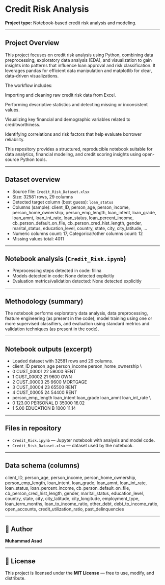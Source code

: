 # Credit Risk Analysis

**Project type:** Notebook-based credit risk analysis and modeling.

---

## Project Overview

This project focuses on credit risk analysis using Python, combining data preprocessing, exploratory data analysis (EDA), and visualization to gain insights into patterns that influence loan approval and risk classification. It leverages pandas for efficient data manipulation and matplotlib for clear, data-driven visualizations.

The workflow includes:

Importing and cleaning raw credit risk data from Excel.

Performing descriptive statistics and detecting missing or inconsistent values.

Visualizing key financial and demographic variables related to creditworthiness.

Identifying correlations and risk factors that help evaluate borrower reliability.

This repository provides a structured, reproducible notebook suitable for data analytics, financial modeling, and credit scoring insights using open-source Python tools.

---

## Dataset overview

- Source file: `Credit_Risk_Dataset.xlsx`
- Size: 32581 rows, 29 columns
- Detected target column (best guess): `loan_status`
- Columns (sample): client_ID, person_age, person_income, person_home_ownership, person_emp_length, loan_intent, loan_grade, loan_amnt, loan_int_rate, loan_status, loan_percent_income, cb_person_default_on_file, cb_person_cred_hist_length, gender, marital_status, education_level, country, state, city, city_latitude, ...
- Numeric columns count: 17, Categorical/other columns count: 12
- Missing values total: 4011

---

## Notebook analysis (`Credit_Risk.ipynb`)

- Preprocessing steps detected in code: fillna
- Models detected in code: None detected explicitly
- Evaluation metrics/validation detected: None detected explicitly

---

## Methodology (summary)

The notebook performs exploratory data analysis, data preprocessing, feature engineering (as present in the code), model training using one or more supervised classifiers, and evaluation using standard metrics and validation techniques (as present in the code).

---

## Notebook outputs (excerpt)

- Loaded dataset with 32581 rows and 29 columns.
- client_ID  person_age  person_income person_home_ownership  \
- 0  CUST_00001          22          59000                  RENT
- 1  CUST_00002          21           9600                   OWN
- 2  CUST_00003          25           9600              MORTGAGE
- 3  CUST_00004          23          65500                  RENT
- 4  CUST_00005          24          54400                  RENT
- person_emp_length loan_intent loan_grade  loan_amnt  loan_int_rate  \
- 0             123.00    PERSONAL          D      35000          16.02
- 1               5.00   EDUCATION          B       1000          11.14

---

## Files in repository

- `Credit_Risk.ipynb` — Jupyter notebook with analysis and model code.
- `Credit_Risk_Dataset.xlsx` — dataset used by the notebook.

---

## Data schema (columns)

client_ID, person_age, person_income, person_home_ownership, person_emp_length, loan_intent, loan_grade, loan_amnt, loan_int_rate, loan_status, loan_percent_income, cb_person_default_on_file, cb_person_cred_hist_length, gender, marital_status, education_level, country, state, city, city_latitude, city_longitude, employment_type, loan_term_months, loan_to_income_ratio, other_debt, debt_to_income_ratio, open_accounts, credit_utilization_ratio, past_delinquencies

---

## 🧾 Author

**Muhammad Asad**

---

## 🪪 License

This project is licensed under the **MIT License** — free to use, modify, and distribute.
